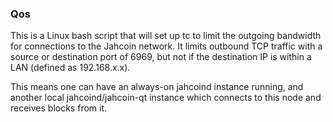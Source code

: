 ### Qos ###

This is a Linux bash script that will set up tc to limit the outgoing bandwidth for connections to the Jahcoin network. It limits outbound TCP traffic with a source or destination port of 6969, but not if the destination IP is within a LAN (defined as 192.168.x.x).

This means one can have an always-on jahcoind instance running, and another local jahcoind/jahcoin-qt instance which connects to this node and receives blocks from it.
